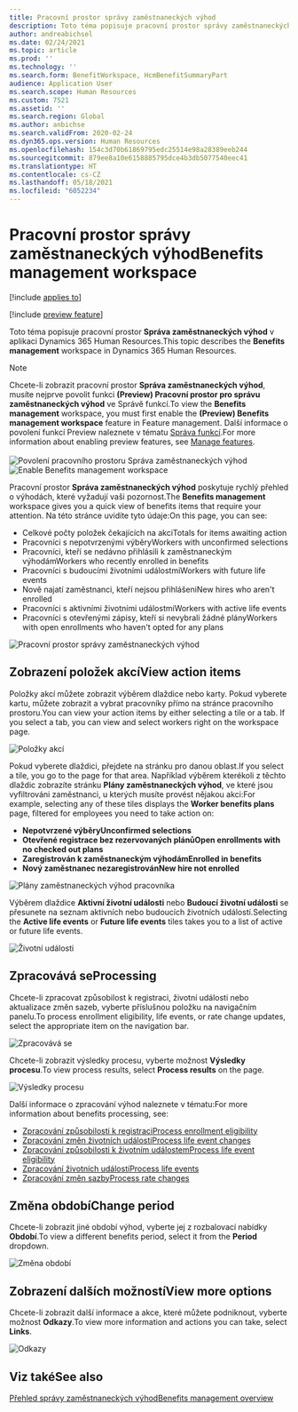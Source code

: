 ```yaml
---
title: Pracovní prostor správy zaměstnaneckých výhod
description: Toto téma popisuje pracovní prostor správy zaměstnaneckých výhod v aplikaci Dynamics 365 Human Resources.
author: andreabichsel
ms.date: 02/24/2021
ms.topic: article
ms.prod: ''
ms.technology: ''
ms.search.form: BenefitWorkspace, HcmBenefitSummaryPart
audience: Application User
ms.search.scope: Human Resources
ms.custom: 7521
ms.assetid: ''
ms.search.region: Global
ms.author: anbichse
ms.search.validFrom: 2020-02-24
ms.dyn365.ops.version: Human Resources
ms.openlocfilehash: 154c3d70b61869795edc25514e98a28389eeb244
ms.sourcegitcommit: 879ee8a10e6158885795dce4b3db5077540eec41
ms.translationtype: HT
ms.contentlocale: cs-CZ
ms.lasthandoff: 05/18/2021
ms.locfileid: "6052234"
---
```

# <a name="benefits-management-workspace"></a><span data-ttu-id="a1ad8-103">Pracovní prostor správy zaměstnaneckých výhod</span><span class="sxs-lookup"><span data-stu-id="a1ad8-103">Benefits management workspace</span></span>

[!include [applies to](../includes/applies-to-hr.md)]

[!include [preview feature](./includes/preview-feature.md)]

<span data-ttu-id="a1ad8-104">Toto téma popisuje pracovní prostor **Správa zaměstnaneckých výhod** v aplikaci Dynamics 365 Human Resources.</span><span class="sxs-lookup"><span data-stu-id="a1ad8-104">This topic describes the **Benefits management** workspace in Dynamics 365 Human Resources.</span></span>

> [!NOTE]
> <span data-ttu-id="a1ad8-105">Chcete-li zobrazit pracovní prostor **Správa zaměstnaneckých výhod**, musíte nejprve povolit funkci **(Preview) Pracovní prostor pro správu zaměstnaneckých výhod** ve Správě funkcí.</span><span class="sxs-lookup"><span data-stu-id="a1ad8-105">To view the **Benefits management** workspace, you must first enable the **(Preview) Benefits management workspace** feature in Feature management.</span></span> <span data-ttu-id="a1ad8-106">Další informace o povolení funkcí Preview naleznete v tématu [Správa funkcí](../hr-admin-manage-features.md).</span><span class="sxs-lookup"><span data-stu-id="a1ad8-106">For more information about enabling preview features, see [Manage features](../hr-admin-manage-features.md).</span></span><br><br><span data-ttu-id="a1ad8-107">![Povolení pracovního prostoru Správa zaměstnaneckých výhod](./media/hr-benefits-management-workspace-enable.png)</span><span class="sxs-lookup"><span data-stu-id="a1ad8-107">![Enable Benefits management workspace](./media/hr-benefits-management-workspace-enable.png)</span></span>

<span data-ttu-id="a1ad8-108">Pracovní prostor **Správa zaměstnaneckých výhod** poskytuje rychlý přehled o výhodách, které vyžadují vaši pozornost.</span><span class="sxs-lookup"><span data-stu-id="a1ad8-108">The **Benefits management** workspace gives you a quick view of benefits items that require your attention.</span></span> <span data-ttu-id="a1ad8-109">Na této stránce uvidíte tyto údaje:</span><span class="sxs-lookup"><span data-stu-id="a1ad8-109">On this page, you can see:</span></span>

- <span data-ttu-id="a1ad8-110">Celkové počty položek čekajících na akci</span><span class="sxs-lookup"><span data-stu-id="a1ad8-110">Totals for items awaiting action</span></span>
- <span data-ttu-id="a1ad8-111">Pracovníci s nepotvrzenými výběry</span><span class="sxs-lookup"><span data-stu-id="a1ad8-111">Workers with unconfirmed selections</span></span>
- <span data-ttu-id="a1ad8-112">Pracovníci, kteří se nedávno přihlásili k zaměstnaneckým výhodám</span><span class="sxs-lookup"><span data-stu-id="a1ad8-112">Workers who recently enrolled in benefits</span></span>
- <span data-ttu-id="a1ad8-113">Pracovníci s budoucími životními událostmi</span><span class="sxs-lookup"><span data-stu-id="a1ad8-113">Workers with future life events</span></span>
- <span data-ttu-id="a1ad8-114">Nově najatí zaměstnanci, kteří nejsou přihlášeni</span><span class="sxs-lookup"><span data-stu-id="a1ad8-114">New hires who aren't enrolled</span></span>
- <span data-ttu-id="a1ad8-115">Pracovníci s aktivními životními událostmi</span><span class="sxs-lookup"><span data-stu-id="a1ad8-115">Workers with active life events</span></span>
- <span data-ttu-id="a1ad8-116">Pracovníci s otevřenými zápisy, kteří si nevybrali žádné plány</span><span class="sxs-lookup"><span data-stu-id="a1ad8-116">Workers with open enrollments who haven't opted for any plans</span></span>

![Pracovní prostor správy zaměstnaneckých výhod](./media/hr-benefits-management-workspace.png)

## <a name="view-action-items"></a><span data-ttu-id="a1ad8-118">Zobrazení položek akcí</span><span class="sxs-lookup"><span data-stu-id="a1ad8-118">View action items</span></span>

<span data-ttu-id="a1ad8-119">Položky akcí můžete zobrazit výběrem dlaždice nebo karty. Pokud vyberete kartu, můžete zobrazit a vybrat pracovníky přímo na stránce pracovního prostoru.</span><span class="sxs-lookup"><span data-stu-id="a1ad8-119">You can view your action items by either selecting a tile or a tab. If you select a tab, you can view and select workers right on the workspace page.</span></span>

![Položky akcí](./media/hr-benefits-management-workspace-action-items.png)

<span data-ttu-id="a1ad8-121">Pokud vyberete dlaždici, přejdete na stránku pro danou oblast.</span><span class="sxs-lookup"><span data-stu-id="a1ad8-121">If you select a tile, you go to the page for that area.</span></span> <span data-ttu-id="a1ad8-122">Například výběrem kterékoli z těchto dlaždic zobrazíte stránku **Plány zaměstnaneckých výhod**, ve které jsou vyfiltrováni zaměstnanci, u kterých musíte provést nějakou akci:</span><span class="sxs-lookup"><span data-stu-id="a1ad8-122">For example, selecting any of these tiles displays the **Worker benefits plans** page, filtered for employees you need to take action on:</span></span>

- <span data-ttu-id="a1ad8-123">**Nepotvrzené výběry**</span><span class="sxs-lookup"><span data-stu-id="a1ad8-123">**Unconfirmed selections**</span></span>
- <span data-ttu-id="a1ad8-124">**Otevřené registrace bez rezervovaných plánů**</span><span class="sxs-lookup"><span data-stu-id="a1ad8-124">**Open enrollments with no checked out plans**</span></span>
- <span data-ttu-id="a1ad8-125">**Zaregistrován k zaměstnaneckým výhodám**</span><span class="sxs-lookup"><span data-stu-id="a1ad8-125">**Enrolled in benefits**</span></span>
- <span data-ttu-id="a1ad8-126">**Nový zaměstnanec nezaregistrován**</span><span class="sxs-lookup"><span data-stu-id="a1ad8-126">**New hire not enrolled**</span></span>

![Plány zaměstnaneckých výhod pracovníka](./media/hr-benefits-management-workspace-plans.png)

<span data-ttu-id="a1ad8-128">Výběrem dlaždice **Aktivní životní události** nebo **Budoucí životní události** se přesunete na seznam aktivních nebo budoucích životních událostí.</span><span class="sxs-lookup"><span data-stu-id="a1ad8-128">Selecting the **Active life events** or **Future life events** tiles takes you to a list of active or future life events.</span></span>

![Životní události](./media/hr-benefits-management-workspace-life-events.png)

## <a name="processing"></a><span data-ttu-id="a1ad8-130">Zpracovává se</span><span class="sxs-lookup"><span data-stu-id="a1ad8-130">Processing</span></span>

<span data-ttu-id="a1ad8-131">Chcete-li zpracovat způsobilost k registraci, životní události nebo aktualizace změn sazeb, vyberte příslušnou položku na navigačním panelu.</span><span class="sxs-lookup"><span data-stu-id="a1ad8-131">To process enrollment eligibility, life events, or rate change updates, select the appropriate item on the navigation bar.</span></span>

![Zpracovává se](./media/hr-benefits-management-workspace-processing.png)

<span data-ttu-id="a1ad8-133">Chcete-li zobrazit výsledky procesu, vyberte možnost **Výsledky procesu**.</span><span class="sxs-lookup"><span data-stu-id="a1ad8-133">To view process results, select **Process results** on the page.</span></span>

![Výsledky procesu](./media/hr-benefits-management-workspace-process-results.png)

<span data-ttu-id="a1ad8-135">Další informace o zpracování výhod naleznete v tématu:</span><span class="sxs-lookup"><span data-stu-id="a1ad8-135">For more information about benefits processing, see:</span></span>

- [<span data-ttu-id="a1ad8-136">Zpracování způsobilosti k registraci</span><span class="sxs-lookup"><span data-stu-id="a1ad8-136">Process enrollment eligibility</span></span>](hr-benefits-process-enrollment-eligibility.md)
- [<span data-ttu-id="a1ad8-137">Zpracování změn životních událostí</span><span class="sxs-lookup"><span data-stu-id="a1ad8-137">Process life event changes</span></span>](hr-benefits-process-life-event-changes.md)
- [<span data-ttu-id="a1ad8-138">Zpracování způsobilosti k životním událostem</span><span class="sxs-lookup"><span data-stu-id="a1ad8-138">Process life event eligibility</span></span>](hr-benefits-process-life-event-eligibility.md)
- [<span data-ttu-id="a1ad8-139">Zpracování životních událostí</span><span class="sxs-lookup"><span data-stu-id="a1ad8-139">Process life events</span></span>](hr-benefits-process-life-events.md)
- [<span data-ttu-id="a1ad8-140">Zpracování změn sazby</span><span class="sxs-lookup"><span data-stu-id="a1ad8-140">Process rate changes</span></span>](hr-benefits-process-rate-changes.md)

## <a name="change-period"></a><span data-ttu-id="a1ad8-141">Změna období</span><span class="sxs-lookup"><span data-stu-id="a1ad8-141">Change period</span></span>

<span data-ttu-id="a1ad8-142">Chcete-li zobrazit jiné období výhod, vyberte jej z rozbalovací nabídky **Období**.</span><span class="sxs-lookup"><span data-stu-id="a1ad8-142">To view a different benefits period, select it from the **Period** dropdown.</span></span>

![Změna období](./media/hr-benefits-management-workspace-period.png)

## <a name="view-more-options"></a><span data-ttu-id="a1ad8-144">Zobrazení dalších možností</span><span class="sxs-lookup"><span data-stu-id="a1ad8-144">View more options</span></span>

<span data-ttu-id="a1ad8-145">Chcete-li zobrazit další informace a akce, které můžete podniknout, vyberte možnost **Odkazy**.</span><span class="sxs-lookup"><span data-stu-id="a1ad8-145">To view more information and actions you can take, select **Links**.</span></span>

![Odkazy](./media/hr-benefits-management-workspace-links.png)

## <a name="see-also"></a><span data-ttu-id="a1ad8-147">Viz také</span><span class="sxs-lookup"><span data-stu-id="a1ad8-147">See also</span></span>

[<span data-ttu-id="a1ad8-148">Přehled správy zaměstnaneckých výhod</span><span class="sxs-lookup"><span data-stu-id="a1ad8-148">Benefits management overview</span></span>](hr-benefits-management-overview.md)